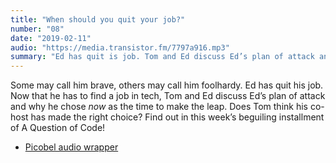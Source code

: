 ```yaml
---
title: "When should you quit your job?"
number: "08"
date: "2019-02-11"
audio: "https://media.transistor.fm/7797a916.mp3"
summary: "Ed has quit is job. Tom and Ed discuss Ed’s plan of attack and why he chose *now* as the time to make the leap."
---
```


Some may call him brave, others may call him foolhardy. Ed has quit his job. Now that he has to find a job in tech, 
Tom and Ed discuss Ed’s plan of attack and why he chose *now* as the time to make the leap. Does Tom think his co-host 
has made the right choice? Find out in this week’s beguiling installment of A Question of Code!

* [Picobel audio wrapper](https://github.com/tomhazledine/picobel)
